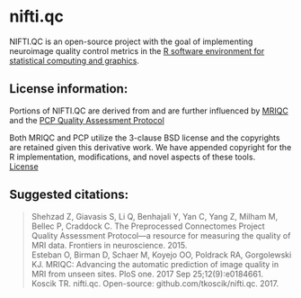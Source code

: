 # nifti.qc

NIFTI.QC is an open-source project with the goal of implementing neuroimage quality control metrics in the [R software environment for statistical computing and graphics](https://www.r-project.org/). 

## License information:
Portions of NIFTI.QC are derived from and are further influenced by [MRIQC](https://mriqc.readthedocs.io/en/stable/index.html) and the [PCP Quality Assessment Protocol](http://preprocessed-connectomes-project.org/quality-assessment-protocol/index.html)

Both MRIQC and PCP utilize the 3-clause BSD license and the copyrights are retained given this derivative work. We have appended copyright for the R implementation, modifications, and novel aspects of these tools.  
[License](https://github.com/TKoscik/nifti.qc/LICENSE.txt)

## Suggested citations:
> Shehzad Z, Giavasis S, Li Q, Benhajali Y, Yan C, Yang Z, Milham M, Bellec P, Craddock C. The Preprocessed Connectomes Project Quality Assessment Protocol—a resource for measuring the quality of MRI data. Frontiers in neuroscience. 2015.  
> Esteban O, Birman D, Schaer M, Koyejo OO, Poldrack RA, Gorgolewski KJ. MRIQC: Advancing the automatic prediction of image quality in MRI from unseen sites. PloS one. 2017 Sep 25;12(9):e0184661.  
> Koscik TR. nifti.qc. Open-source: github.com/tkoscik/nifti.qc. 2017.
